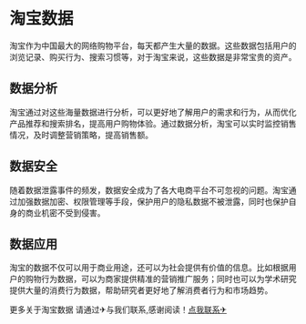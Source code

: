 # 淘宝数据

淘宝作为中国最大的网络购物平台，每天都产生大量的数据。这些数据包括用户的浏览记录、购买行为、搜索习惯等，对于淘宝来说，这些数据是非常宝贵的资产。

## 数据分析

淘宝通过对这些海量数据进行分析，可以更好地了解用户的需求和行为，从而优化产品推荐和搜索排名，提高用户购物体验。通过数据分析，淘宝可以实时监控销售情况，及时调整营销策略，提高销售额。

## 数据安全

随着数据泄露事件的频发，数据安全成为了各大电商平台不可忽视的问题。淘宝通过加强数据加密、权限管理等手段，保护用户的隐私数据不被泄露，同时也保护自身的商业机密不受到侵害。

## 数据应用

淘宝的数据不仅可以用于商业用途，还可以为社会提供有价值的信息。比如根据用户的购物行为数据，可以为商家提供精准的营销推广服务；同时也可以为学术研究提供大量的消费行为数据，帮助研究者更好地了解消费者行为和市场趋势。

更多关于淘宝数据 请通过✈与我们联系,感谢阅读！[点我联系✈](https://data.k02.cc)